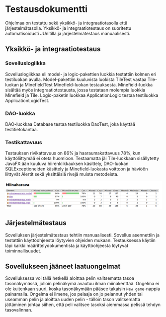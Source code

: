 # Testausdokumentti

Ohjelmaa on testattu sekä yksikkö- ja integraatiotasolla että järjestelmätasolla. Yksikkö- ja integraatiotestaus on suoritettu automatisoidusti JUnitilla ja järjestelmätestaus manuaalisesti.

## Yksikkö- ja integraatiotestaus

### Sovelluslogiikka

Sovelluslogiikkaa eli model- ja logic-pakettien luokkia testattiin kolmen eri testiluokan avulla. Model-pakettiin kuuluvista luokista TileTest vastaa Tile-luokan ja MinefieldTest Minefield-luokan testauksesta. Minefield-luokka sisältää myös integraatiotestausta, jossa testataan molempia luokkia Minefield ja Tile. Logic-paketin luokkaa ApplicationLogic testaa testiluokka ApplicationLogicTest.

### DAO-luokka

DAO-luokkaa Database testaa testiluokka DaoTest, joka käyttää testitietokantaa.

### Testikattavuus

Testauksen rivikattavuus on 86% ja haaraumakattavuus 78%, kun käyttöliittymää ei oteta huomioon. Testaamatta jäi Tile-luokkaan sisällytetty JavaFX:ään kuuluva hiirenklikkauksen käsittely, DAO-luokan SQLExceptioneiden käsittely ja Minefield-luokasta voittoon ja häviöön liittyvät Alertit sekä yksittäisiä rivejä muista metodeista. 

![](testsummary.png)

## Järjestelmätestaus

Sovelluksen järjestelmätestaus tehtiin manuaalisesti. Sovellus asennettiin ja testattiin käyttöohjeesta löytyvien ohjeiden mukaan. Testauksessa käytiin läpi kaikki määrittelydokumentista ja käyttöohjeesta löytyvät toiminnallisuudet.

## Sovellukseen jääneet laatuongelmat

Sovelluksessa voi tällä hetkellä aloittaa pelin valitsematta tasoa tasonäkymässä, jolloin pelinäkymä avautuu ilman miinakenttää. Ongelma ei ole kuitenkaan suuri, koska tasonäkymään pääsee takaisin `New game`-nappia painamalla. Ongelma ei ilmene, jos pelaaja on jo pelannut yhden tai useamman pelin ja aloittaa uuden pelin - tällöin tason valitsematta jättäminen johtaa siihen, että peli valitsee tasoksi aiemmassa pelissä tehdyn tasovalinnan.
